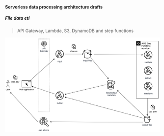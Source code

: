 #### Serverless data processing architecture drafts

##### File data etl
> API Gateway, Lambda, S3, DynamoDB and step functions

![File data](./file-data.png)